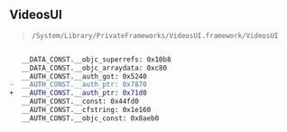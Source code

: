 ## VideosUI

> `/System/Library/PrivateFrameworks/VideosUI.framework/VideosUI`

```diff

   __DATA_CONST.__objc_superrefs: 0x10b8
   __DATA_CONST.__objc_arraydata: 0xc80
   __AUTH_CONST.__auth_got: 0x5240
-  __AUTH_CONST.__auth_ptr: 0x7870
+  __AUTH_CONST.__auth_ptr: 0x71d0
   __AUTH_CONST.__const: 0x44fd0
   __AUTH_CONST.__cfstring: 0x1e160
   __AUTH_CONST.__objc_const: 0x8aeb0

```

